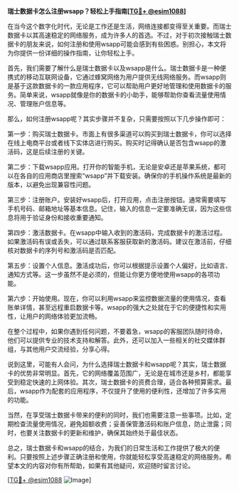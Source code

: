 **瑞士数据卡怎么注册wsapp？轻松上手指南[[TG💪+ @esim1088](https://t.me/s/esim1088)]**

在当今这个数字化时代，无论是工作还是生活，网络连接都变得至关重要。而瑞士数据卡以其高速稳定的网络服务，成为许多人的首选。不过，对于初次接触瑞士数据卡的朋友来说，如何注册和使用wsapp可能会感到有些困惑。别担心，本文将为你提供一份详细的操作指南，让你轻松上手。

首先，我们需要了解什么是瑞士数据卡以及wsapp是什么。瑞士数据卡是一种便携式的移动互联网设备，它通过蜂窝网络为用户提供无线网络服务。而wsapp则是基于这款数据卡的一款应用程序，它可以帮助用户更好地管理和使用数据卡的服务。简单来说，wsapp就像是你的数据卡的小助手，能够帮助你查看流量使用情况、管理账户信息等。

那么，如何注册wsapp呢？其实步骤并不复杂，只需要按照以下几步操作即可：

第一步：购买瑞士数据卡。市面上有很多渠道可以购买到瑞士数据卡，你可以选择在线上电商平台或者线下实体店进行购买。购买时记得确认是否包含wsapp的激活码，这是后续注册的关键。

第二步：下载wsapp应用。打开你的智能手机，无论是安卓还是苹果系统，都可以在各自的应用商店里搜索“wsapp”并下载安装。确保你的手机操作系统是最新的版本，以避免出现兼容性问题。

第三步：注册账户。安装好wsapp后，打开应用，点击注册按钮。通常需要填写手机号码、邮箱地址等基本信息。记住，输入的信息一定要准确无误，因为这些信息将用于验证身份和接收重要通知。

第四步：激活数据卡。在wsapp中输入收到的激活码，完成数据卡的激活过程。如果激活码有误或丢失，可以通过联系客服获取新的激活码。建议在激活前，仔细核对数据卡的序列号和激活码是否匹配。

第五步：设置个人信息。激活成功后，你可以根据提示设置个人偏好，比如语言、通知方式等。这一步虽然不是必须的，但能让你更方便地使用wsapp的各项功能。

第六步：开始使用。现在，你可以利用wsapp来监控数据流量的使用情况，查看账单详情，甚至远程重启数据卡等。wsapp的强大之处就在于它的便捷性和实用性，让用户的网络体验更加流畅。

在整个过程中，如果你遇到任何问题，不要着急，wsapp的客服团队随时待命，他们可以提供专业的技术支持和解答。此外，还可以加入一些相关的社交媒体群组，与其他用户交流经验，分享心得。

说到这里，可能有人会问，为什么选择瑞士数据卡和wsapp呢？其实，瑞士数据卡的优势非常明显。首先，它的网络覆盖范围广，无论是在城市还是乡村，都能享受到稳定快速的上网体验。其次，瑞士数据卡的资费合理，适合各种预算需求。最后，wsapp作为配套的应用程序，不仅提升了使用的便利性，还增加了许多实用的功能。

当然，在享受瑞士数据卡带来的便利的同时，我们也需要注意一些事项。比如，定期检查流量使用情况，避免超额收费；妥善保管激活码和账户信息，防止泄露；同时，也要关注数据卡的更新和维护，确保其始终处于最佳状态。

总之，瑞士数据卡和wsapp的结合，为我们的日常生活和工作提供了极大的便利。只要按照上述步骤正确注册和使用，你就能轻松享受高速稳定的网络服务。希望本文的内容对你有所帮助，如果有其他疑问，欢迎随时留言讨论。

[[TG💪+ @esim1088](https://t.me/s/esim1088) ![Image](https://i.postimg.cc/4NQfJmqS/Snipaste-2025-05-13-00-14-12.png)]